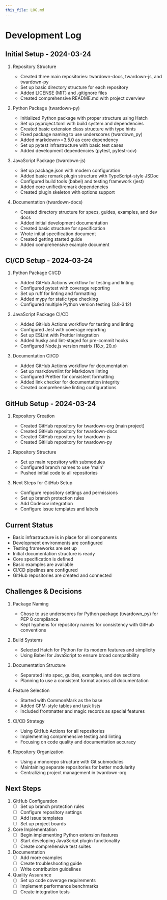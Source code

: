 ```yaml
---
this_file: LOG.md
---
```


# Development Log

## Initial Setup - 2024-03-24

1. Repository Structure
   - Created three main repositories: twardown-docs, twardown-js, and twardown-py
   - Set up basic directory structure for each repository
   - Added LICENSE (MIT) and .gitignore files
   - Created comprehensive README.md with project overview

2. Python Package (twardown-py)
   - Initialized Python package with proper structure using Hatch
   - Set up pyproject.toml with build system and dependencies
   - Created basic extension class structure with type hints
   - Fixed package naming to use underscores (twardown_py)
   - Added markdown>=3.5.0 as core dependency
   - Set up pytest infrastructure with basic test cases
   - Added development dependencies (pytest, pytest-cov)

3. JavaScript Package (twardown-js)
   - Set up package.json with modern configuration
   - Added basic remark plugin structure with TypeScript-style JSDoc
   - Configured build tools (babel) and testing framework (jest)
   - Added core unified/remark dependencies
   - Created plugin skeleton with options support

4. Documentation (twardown-docs)
   - Created directory structure for specs, guides, examples, and dev docs
   - Added initial development documentation
   - Created basic structure for specification
   - Wrote initial specification document
   - Created getting started guide
   - Added comprehensive example document

## CI/CD Setup - 2024-03-24

1. Python Package CI/CD
   - Added GitHub Actions workflow for testing and linting
   - Configured pytest with coverage reporting
   - Set up ruff for linting and formatting
   - Added mypy for static type checking
   - Configured multiple Python version testing (3.8-3.12)

2. JavaScript Package CI/CD
   - Added GitHub Actions workflow for testing and linting
   - Configured Jest with coverage reporting
   - Set up ESLint with Prettier integration
   - Added husky and lint-staged for pre-commit hooks
   - Configured Node.js version matrix (18.x, 20.x)

3. Documentation CI/CD
   - Added GitHub Actions workflow for documentation
   - Set up markdownlint for Markdown linting
   - Configured Prettier for consistent formatting
   - Added link checker for documentation integrity
   - Created comprehensive linting configurations

## GitHub Setup - 2024-03-24

1. Repository Creation
   - Created GitHub repository for twardown-org (main project)
   - Created GitHub repository for twardown-docs
   - Created GitHub repository for twardown-js
   - Created GitHub repository for twardown-py

2. Repository Structure
   - Set up main repository with submodules
   - Configured branch names to use 'main'
   - Pushed initial code to all repositories

3. Next Steps for GitHub Setup
   - Configure repository settings and permissions
   - Set up branch protection rules
   - Add Codecov integration
   - Configure issue templates and labels

## Current Status

- Basic infrastructure is in place for all components
- Development environments are configured
- Testing frameworks are set up
- Initial documentation structure is ready
- Core specification is defined
- Basic examples are available
- CI/CD pipelines are configured
- GitHub repositories are created and connected

## Challenges & Decisions

1. Package Naming
   - Chose to use underscores for Python package (twardown_py) for PEP 8 compliance
   - Kept hyphens for repository names for consistency with GitHub conventions

2. Build Systems
   - Selected Hatch for Python for its modern features and simplicity
   - Using Babel for JavaScript to ensure broad compatibility

3. Documentation Structure
   - Separated into spec, guides, examples, and dev sections
   - Planning to use a consistent format across all documentation

4. Feature Selection
   - Started with CommonMark as the base
   - Added GFM-style tables and task lists
   - Included frontmatter and magic records as special features

5. CI/CD Strategy
   - Using GitHub Actions for all repositories
   - Implementing comprehensive testing and linting
   - Focusing on code quality and documentation accuracy

6. Repository Organization
   - Using a monorepo structure with Git submodules
   - Maintaining separate repositories for better modularity
   - Centralizing project management in twardown-org

## Next Steps

1. GitHub Configuration
   - [ ] Set up branch protection rules
   - [ ] Configure repository settings
   - [ ] Add issue templates
   - [ ] Set up project boards

2. Core Implementation
   - [ ] Begin implementing Python extension features
   - [ ] Start developing JavaScript plugin functionality
   - [ ] Create comprehensive test suites

3. Documentation
   - [ ] Add more examples
   - [ ] Create troubleshooting guide
   - [ ] Write contribution guidelines

4. Quality Assurance
   - [ ] Set up code coverage requirements
   - [ ] Implement performance benchmarks
   - [ ] Create integration tests
